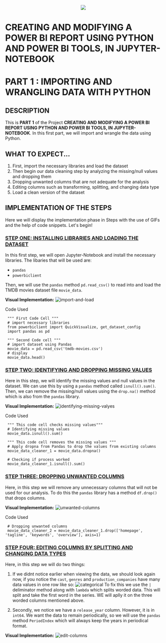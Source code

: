 <p align="center">
  <img src="https://github.com/deepakm925/Power-BI/blob/main/When-Python-meets-Power-BI/resources/banner-3.png"/>

  # CREATING AND MODIFYING A POWER BI REPORT USING PYTHON AND POWER BI TOOLS, IN JUPYTER-NOTEBOOK
  # PART 1 :  IMPORTING AND WRANGLING DATA WITH PYTHON 

## DESCRIPTION
This is **PART 1** of the Project **CREATING AND MODIFYING A POWER BI REPORT USING PYTHON AND POWER BI TOOLS, IN JUPYTER-NOTEBOOK**. In this first part, we will import and wrangle the data using Python. 


## WHAT TO EXPECT...
1. First, import the necessary libraries and load the dataset
2. Then begin our data cleaning step by analyzing the missing/null values and dropping them
3. Dropping unwanted columns that are not adequate for the analysis
4. Editing columns such as transforming, splitting, and changing data type
5. Load a clean version of the dataset


## IMPLEMENTATION OF THE STEPS 
Here we will display the implementation phase in Steps with the use of GIFs and the help of code snippets. Let's begin!

### <ins> STEP ONE: INSTALLING LIBRARIES AND LOADING THE DATASET</ins>
In this first step, we will open Jupyter-Notebook and install the necessary libraries. The libaries that will be used are:
- `pandas`
- `powerbiclient`
  
Then, we will use the `pandas` method `pd.read_csv()` to read into and load the TMDB movies dataset file `movie_data`.

**Visual Implementation:**
![import-and-load](https://github.com/deepakm925/Power-BI/blob/main/When-Python-meets-Power-BI/Creating-and-Modifying-a-Power-BI-report-within-Jupyter-Notebook/PART-1-Importing-and-Wrangling-data-with-Python/resources/importing-and-loading-dataset.gif)

Code Used

     """ First Code Cell """ 
     # import necessary libraries
     from powerbiclient import QuickVisualize, get_dataset_config
     import pandas as pd
     
     """ Second Code cell """ 
     # import dataset using Pandas
     movie_data = pd.read_csv('tmdb-movies.csv')
     # display
     movie_data.head()

### <ins> STEP TWO: IDENTIFYING AND DROPPING MISSING VALUES </ins>
Here in this step, we will identify the missing values and null values in the dataset. We can use this by using a `pandas` method called `isnull().sum()`. Then, we can remove the missing/null values using the `drop.na()` method which is also from the `pandas` library. 

**Visual Implementation:**
![identifying-missing-valyes](https://github.com/deepakm925/Power-BI/blob/main/When-Python-meets-Power-BI/Creating-and-Modifying-a-Power-BI-report-within-Jupyter-Notebook/PART-1-Importing-and-Wrangling-data-with-Python/resources/identifying-dropping-missing-values.gif)

Code Used

     """ This code cell checks missing values""" 
     # Identifying missing values
     movie_data.isnull().sum()

     """ This code cell removes the missing values """
     # Apply dropna from Pandas to drop the values from existing columns
     movie_data_cleaner_1 = movie_data.dropna()

     # Checking if process worked
     movie_data_cleaner_1.isnull().sum()

### <ins> STEP THREE: DROPPING UNWANTED COLUMNS </ins>
Here, in this step we will remove any unnecessary columns that will not be used for our analysis. To do this the `pandas` library has a method `df.drop()` that drops columns. 

**Visual Implementation:**
![unwanted-columns](https://github.com/deepakm925/Power-BI/blob/main/When-Python-meets-Power-BI/Creating-and-Modifying-a-Power-BI-report-within-Jupyter-Notebook/PART-1-Importing-and-Wrangling-data-with-Python/resources/deleted-unwanted-columns.gif)

Code Used

     # Dropping unwanted columns
     movie_data_cleaner_2 = movie_data_cleaner_1.drop(['homepage', 'tagline', 'keywords', 'overview'], axis=1)

### <ins> STEP FOUR:  EDITING COLUMNS BY SPLITTING AND CHANGING DATA TYPES</ins>
Here, in this step we will do two things:
1. If we didnt notice earlier when viewing the data, we should look again now, if you notice the `cast`, `genres` and `production_companies` have many data values in one row like so:
   ![categorical](https://github.com/deepakm925/Power-BI/blob/main/When-Python-meets-Power-BI/Creating-and-Modifying-a-Power-BI-report-within-Jupyter-Notebook/PART-1-Importing-and-Wrangling-data-with-Python/resources/sample-categorical.png)
To fix this we use the `|` deliminator method along with `lambda` which splits worded data. This will split and take the first word in the series. WE will aplly it on the three worded columns mentioned above. 

2. Secondly, we notice we have a `release_year` column. However, it is in `int64`. We want the data to remain periodically, so we will use the `pandas` method `PeriodIndex` which will always keep the years in periodical format.

**Visual Implementation:**
![edit-columns](https://github.com/deepakm925/Power-BI/blob/main/When-Python-meets-Power-BI/Creating-and-Modifying-a-Power-BI-report-within-Jupyter-Notebook/PART-1-Importing-and-Wrangling-data-with-Python/resources/editing-columns.gif)

